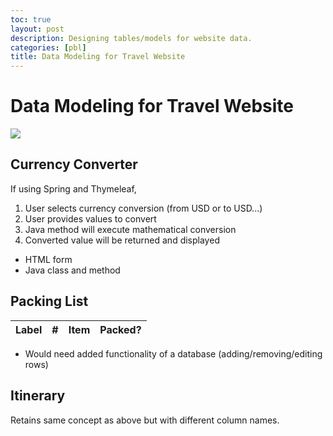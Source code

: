 ```yaml
---
toc: true
layout: post
description: Designing tables/models for website data.
categories: [pbl]
title: Data Modeling for Travel Website
---
```

# Data Modeling for Travel Website

![]({{site.baseurl}}/images/uml.png)

## Currency Converter
If using Spring and Thymeleaf,<br>
1. User selects currency conversion (from USD or to USD...)
2. User provides values to convert
3. Java method will execute mathematical conversion
4. Converted value will be returned and displayed

- HTML form
- Java class and method

## Packing List
<!-- HTML table fragment for page -->
<table>
  <thead>
  <tr>
    <th>Label</th>
    <th>#</th>
    <th>Item</th>
    <th>Packed?</th>
  </tr>
  </thead>
  <tbody id="result">
    <!-- javascript generated data -->
  </tbody>
</table>

<script>
// prepare HTML result container for new output
const resultContainer = document.getElementById("result");

// define a function to hold data for each item
function Stuff(label, item) {
    this.label = label;
    this.item = item;
}

// define a JSON conversion "method" associated with each item
Stuff.prototype.toJSON = function() {
    const obj = {label: this.label, item: this.item};
    const json = JSON.stringify(obj);  // json/string is useful when passing data on internet
    return json;
}

// define array of students
var stuffs = [ 
    new Stuff("Clothing", "Jacket"),
    new Stuff("Clothing", "Socks"),
    new Stuff("Identification", "Passport"),
    new Stuff("Identification", "Drivers License"),
    new Stuff("Other", "Umbrella"),
    new Stuff("Other", "Hand Sanitizer"),
    new Stuff("Other", "First Aid Kit"),
    new Stuff("Other", "Sunscreen"),
    new Stuff("Technology", "Power Bank"),
    new Stuff("Technology", "Phone Charging Cord"),
    new Stuff("Technology", "Laptop"),
];

function Luggage(stuffs){
    this.luggage = stuffs;
    // build json/string format
    this.json = [];
    this.luggage.forEach(stuff => this.json.push(stuff.toJSON()));
}

// make a 
myLuggage = new Luggage(stuffs);

for (const row of myLuggage.luggage) {
    // tr for each row
    const tr = document.createElement("tr");
    // td for each column
    const label = document.createElement("td");
    const num = document.createElement("td");
    const item = document.createElement("td");
    const packed = document.createElement("td");
    
    // data is specific to the API
    label.innerHTML = row.label;

    // number items in table
    num.innerHTML = myLuggage.luggage.indexOf(row) + 1;
    item.innerHTML = row.item; 

    // checkboxes
    packed.innerHTML += '<input type="checkbox">';
  
    // this build td's into tr
    tr.appendChild(label);
    tr.appendChild(num);
    tr.appendChild(item);
    tr.appendChild(packed);

    // add HTML to container
    resultContainer.appendChild(tr);
}

</script>
- Would need added functionality of a database (adding/removing/editing rows)

## Itinerary
Retains same concept as above but with different column names.
